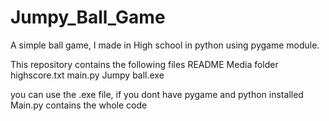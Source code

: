 # Jumpy_Ball_Game
A simple ball game, I made in High school in python using pygame module.

This repository contains the following files
README
Media folder
highscore.txt
main.py
Jumpy ball.exe


you can use the .exe file, if you dont have pygame and python installed
Main.py contains the whole code
